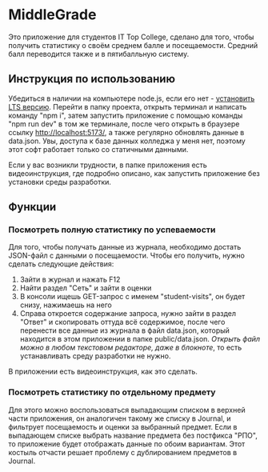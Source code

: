 # MiddleGrade

Это приложение для студентов IT Top College, сделано для того, чтобы получить статистику о своём среднем балле и посещаемости. Средний балл переводится также и в пятибалльную систему.

## Инструкция по использованию

Убедиться в наличии на компьютере node.js, если его нет - [установить LTS версию](https://nodejs.org/en). Перейти в папку проекта, открыть терминал и написать команду "npm i", затем запустить приложение с помощью команды "npm run dev" в том же терминале, после чего открыть в браузере ссылку [http://localhost:5173/](http://localhost:5173/), а также регулярно обновлять данные в data.json. Увы, доступа к базе данных колледжа у меня нет, поэтому этот софт работает только со статичными данными.

Если у вас возникли трудности, в папке приложения есть видеоинструкция, где подробно описано, как запустить приложение без установки среды разработки.

## Функции

### Посмотреть полную статистику по успеваемости

Для того, чтобы получать данные из журнала, необходимо достать JSON-файл с данными о посещаемости. Чтобы его получить, нужно сделать следующие действия:

1. Зайти в журнал и нажать F12
2. Найти раздел "Сеть" и зайти в оценки
3. В консоли ищешь GET-запрос с именем "student-visits", он будет снизу, нажимаешь на него
4. Справа откроется содержание запроса, нужно зайти в раздел "Ответ" и скопировать оттуда всё содержимое, после чего перенести все данные из журнала в файл data.json, который находится в этом приложении в папке public/data.json. _Открыть файл можно в любом текстовом редакторе, даже в блокноте_, то есть устанавливать среду разработки не нужно.

В приложении есть видеоинструкция, как это сделать.

### Посмотреть статистику по отдельному предмету

Для этого можно воспользоваться выпадающим списком в верхней части приложения, он аналогичен такому же списку в Journal, и фильтрует посещаемость и оценки за выбранный предмет. Если в выпадающем списке выбрать название предмета без постфикса "РПО", то приложение будет отображать данные по обоим вариантам. Этот костыль отчасти решает проблему с дублированием предметов в Journal.
